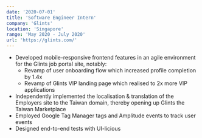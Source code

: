 ```yaml
---
date: '2020-07-01'
title: 'Software Engineer Intern'
company: 'Glints'
location: 'Singapore'
range: 'May 2020 - July 2020'
url: 'https://glints.com/'
---
```


- Developed mobile-responsive frontend features in an agile environment for the Glints job portal site, notably:
  - Revamp of user onboarding flow which increased profile completion by 1.4x
  - Revamp of Glints VIP landing page which realised to 2x more VIP applications
- Independently implemented the localisation & translation of the Employers site to the Taiwan domain, thereby opening up Glints the Taiwan Marketplace
- Employed Google Tag Manager tags and Amplitude events to track user events
- Designed end-to-end tests with UI-licious
